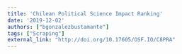 ```yaml
---
title: 'Chilean Political Science Impact Ranking'
date: '2019-12-02'
authors: ["bgonzalezbustamante"]
tags: ["Scraping"]
external_link: "http://doi.org/10.17605/OSF.IO/C8PRA"
---
```

